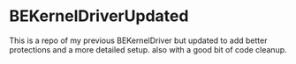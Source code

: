 # BEKernelDriverUpdated
This is a repo of my previous BEKernelDriver but updated to add better protections and a more detailed setup. also with a good bit of code cleanup.
